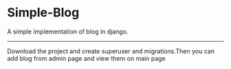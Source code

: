 # <h1>Simple-Blog</h1>

<p>A simple implementation of blog in django.</p>
<hr/>
<p>Download the project and create superuser and migrations.Then you can add blog from admin page and view them on main page</p>
